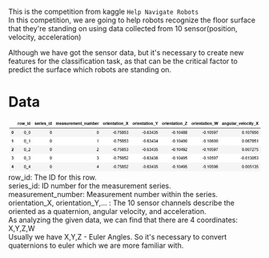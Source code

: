 This is the competition from kaggle `Help Navigate Robots`  
In this competition, we are going to help robots recognize the floor surface that they're standing on using data collected from 10 sensor(position, velocity, acceleration)  

Although we have got the sensor data, but it's necessary to create new features for the classification task, as that can be the critical factor to predict the surface which robots are standing on.

# Data  
![image](https://github.com/huangxilang901/huangxilang/blob/master/Help%20Navigate%20Robots/images/캡처.JPG)  
row_id: The ID for this row.  
series_id: ID number for the measurement series.  
measurement_number: Measurement number within the series.  
orientation_X, orientation_Y,... : The 10 sensor channels describe the oriented as a quaternion, angular velocity, and acceleration.  
As analyzing the given data, we can find that there are 4 coordinates: X,Y,Z,W  
Usually we have X,Y,Z - Euler Angles. So it's necessary to convert quaternions to euler which we are more familiar with.


